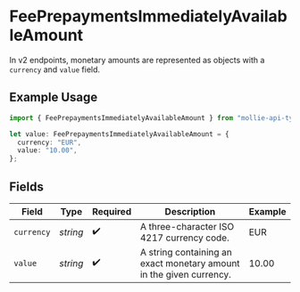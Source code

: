 # FeePrepaymentsImmediatelyAvailableAmount

In v2 endpoints, monetary amounts are represented as objects with a `currency` and `value` field.

## Example Usage

```typescript
import { FeePrepaymentsImmediatelyAvailableAmount } from "mollie-api-typescript/models/operations";

let value: FeePrepaymentsImmediatelyAvailableAmount = {
  currency: "EUR",
  value: "10.00",
};
```

## Fields

| Field                                                               | Type                                                                | Required                                                            | Description                                                         | Example                                                             |
| ------------------------------------------------------------------- | ------------------------------------------------------------------- | ------------------------------------------------------------------- | ------------------------------------------------------------------- | ------------------------------------------------------------------- |
| `currency`                                                          | *string*                                                            | :heavy_check_mark:                                                  | A three-character ISO 4217 currency code.                           | EUR                                                                 |
| `value`                                                             | *string*                                                            | :heavy_check_mark:                                                  | A string containing an exact monetary amount in the given currency. | 10.00                                                               |
